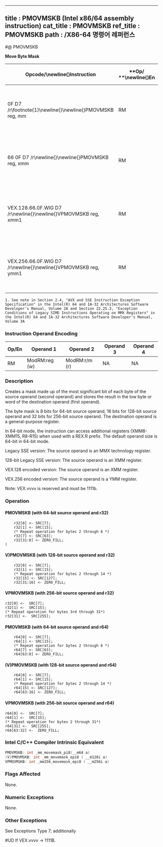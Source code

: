 ----------------------------
title : PMOVMSKB (Intel x86/64 assembly instruction)
cat_title : PMOVMSKB
ref_title : PMOVMSKB
path : /X86-64 명령어 레퍼런스
----------------------------
#@ PMOVMSKB

**Move Byte Mask**

|**Opcode/**\newline{}**Instruction**|**Op/ **\newline{}**En**|**64/32 bit **\newline{}**Mode **\newline{}**Support**|**CPUID **\newline{}**Feature **\newline{}**Flag**|**Description**|
|------------------------------------|------------------------|------------------------------------------------------|--------------------------------------------------|---------------|
|0F D7 /r\footnote{1}\newline{}\newline{}PMOVMSKB reg, mm|RM|V/V |SSE|Move a byte mask of mm to reg. The upper bits of r32 or r64 are zeroed|
|66 0F D7 /r\newline{}\newline{}PMOVMSKB reg, xmm|RM|V/V |SSE2|Move a byte mask of xmm to reg. The upper bits of r32 or r64 are zeroed|
|VEX.128.66.0F.WIG D7 /r\newline{}\newline{}VPMOVMSKB reg, xmm1|RM|V/V|AVX|Move a byte mask of xmm1 to reg. The upper bits of r32 or r64 are filled with zeros.|
|VEX.256.66.0F.WIG D7 /r\newline{}\newline{}VPMOVMSKB reg, ymm1|RM|V/V|AVX2|Move a 32-bit mask of ymm1 to reg. The upper bits of r64 are filled with zeros.|

```note
1. See note in Section 2.4, "AVX and SSE Instruction Exception Specification" in the Intel(R) 64 and IA-32 Architectures Software Developer's Manual, Volume 2A and Section 22.25.3, "Exception Conditions of Legacy SIMD Instructions Operating on MMX Registers" in the Intel(R) 64 and IA-32 Architectures Software Developer's Manual, Volume 3A
```
### Instruction Operand Encoding


|Op/En|Operand 1|Operand 2|Operand 3|Operand 4|
|-----|---------|---------|---------|---------|
|RM|ModRM:reg (w)|ModRM:r/m (r)|NA|NA|
### Description


Creates a mask made up of the most significant bit of each byte of the source operand (second operand) and stores the result in the low byte or word of the destination operand (first operand).

The byte mask is 8 bits for 64-bit source operand, 16 bits for 128-bit source operand and 32 bits for 256-bit source operand. The destination operand is a general-purpose register. 

In 64-bit mode, the instruction can access additional registers (XMM8-XMM15, R8-R15) when used with a REX.R prefix. The default operand size is 64-bit in 64-bit mode.

Legacy SSE version: The source operand is an MMX technology register.

128-bit Legacy SSE version: The source operand is an XMM register.

VEX.128 encoded version: The source operand is an XMM register.

VEX.256 encoded version: The source operand is a YMM register.

Note: VEX.vvvv is reserved and must be 1111b. 


### Operation
#### PMOVMSKB (with 64-bit source operand and r32)
```info-verb
    r32[0] <- SRC[7];
    r32[1] <- SRC[15];
    (* Repeat operation for bytes 2 through 6 *)
    r32[7] <- SRC[63]; 
    r32[31:8] <- ZERO_FILL;
(
```
#### V)PMOVMSKB (with 128-bit source operand and r32)
```info-verb
    r32[0] <- SRC[7];
    r32[1] <- SRC[15];
    (* Repeat operation for bytes 2 through 14 *)
    r32[15] <- SRC[127]; 
    r32[31:16] <- ZERO_FILL;
```
#### VPMOVMSKB (with 256-bit source operand and r32)
```info-verb
r32[0]  <-  SRC[7];
r32[1]  <-  SRC[15];
(* Repeat operation for bytes 3rd through 31*)
r32[31]  <-  SRC[255];
```
#### PMOVMSKB (with 64-bit source operand and r64)
```info-verb
    r64[0] <- SRC[7];
    r64[1] <- SRC[15];
    (* Repeat operation for bytes 2 through 6 *)
    r64[7] <- SRC[63]; 
    r64[63:8] <- ZERO_FILL;
```
#### (V)PMOVMSKB (with 128-bit source operand and r64)
```info-verb
    r64[0] <- SRC[7];
    r64[1] <- SRC[15];
    (* Repeat operation for bytes 2 through 14 *)
    r64[15] <- SRC[127]; 
    r64[63:16] <- ZERO_FILL;
```
#### VPMOVMSKB (with 256-bit source operand and r64)
```info-verb
r64[0]  <-  SRC[7];
r64[1]  <-  SRC[15];
(* Repeat operation for bytes 2 through 31*)
r64[31] <-   SRC[255];
r64[63:32] <-   ZERO_FILL;
```

### Intel C/C++ Compiler Intrinsic Equivalent

```cpp
PMOVMSKB: int _mm_movemask_pi8(__m64 a)
(V)PMOVMSKB: int _mm_movemask_epi8 ( __m128i a)
VPMOVMSKB: int _mm256_movemask_epi8 ( __m256i a)
```
### Flags Affected


None.

### Numeric Exceptions


None.

### Other Exceptions


See Exceptions Type 7; additionally

#UD If VEX.vvvv ->   1111B.

